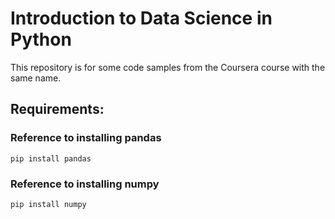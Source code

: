# Introduction to Data Science in Python
This repository is for some code samples from the Coursera course with the same name.  
## Requirements:  
### Reference to installing pandas  
```
pip install pandas
```
### Reference to installing numpy  
```
pip install numpy
```
